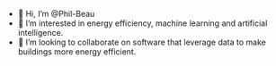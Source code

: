 - 👋 Hi, I’m @Phil-Beau
- 👀 I’m interested in energy efficiency, machine learning and artificial intelligence.
- 💞️ I’m looking to collaborate on software that leverage data to make buildings more energy efficient.

<!---
Phil-Beau/Phil-Beau is a ✨ special ✨ repository because its `README.md` (this file) appears on your GitHub profile.
You can click the Preview link to take a look at your changes.
--->
